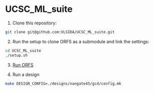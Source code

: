 # UCSC_ML_suite

1. Clone this repository:

```bash
git clone git@github.com:VLSIDA/UCSC_ML_suite.git
```

2. Run the setup to clone ORFS as a submodule and link the settings:

```bash
cd UCSC_ML_suite
./setup.sh

```

3. [Run ORFS](https://vlsida.github.io/chip-tutorials/orfs-installation.html#run-orfs-docker-image)

4. Run a design

```bash
make DESIGN_CONFIG=./designs/nangate45/gcd/config.mk
```
